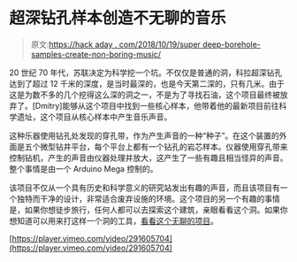 # 超深钻孔样本创造不无聊的音乐

> 原文:[https://hack aday . com/2018/10/19/super deep-borehole-samples-create-non-boring-music/](https://hackaday.com/2018/10/19/superdeep-borehole-samples-create-non-boring-music/)

20 世纪 70 年代，苏联决定为科学挖一个坑。不仅仅是普通的洞，科拉超深钻孔达到了超过 12 千米的深度，是当时最深的，也是今天第二深的，只有几米。由于这是为数不多的几个挖得这么深的洞之一，不是为了寻找石油，这个项目最终被放弃了。[Dmitry]能够从这个项目中找到一些核心样本，他带着他的最新项目前往科学遗址，这个项目从核心样本中产生音乐声音。

这种乐器使用钻孔处发现的穿孔带，作为产生声音的一种“种子”。在这个装置的外面是五个微型钻井平台，每个平台上都有一个钻孔的岩芯样本。仪器使用穿孔带来控制钻机，产生的声音由仪器处理并放大，这产生了一些有趣且相当怪异的声音。整个事情是由一个 Arduino Mega 控制的。

该项目不仅从一个具有历史和科学意义的研究站发出有趣的声音，而且该项目有一个独特而干净的设计，非常适合废弃设施的环境。这个项目的另一个有趣的事情是，如果你想徒步旅行，任何人都可以去探索这个建筑，亲眼看看这个洞。如果你想知道可以用来打这样一个洞的工具，[看看这个无聊的项目](https://hackaday.com/2016/06/23/machine-tool-build-is-anything-but-boring/)。

[https://player.vimeo.com/video/291605704](https://player.vimeo.com/video/291605704)